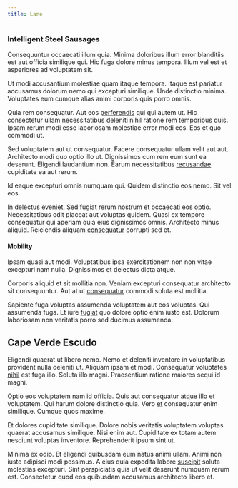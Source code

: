 ```yaml
---
title: Lane
---
```


### Intelligent Steel Sausages

Consequuntur occaecati illum quia. Minima doloribus illum error blanditiis est aut officia similique qui. Hic fuga dolore minus tempora. Illum vel est et asperiores ad voluptatem sit.

Ut modi accusantium molestiae quam itaque tempora. Itaque est pariatur accusamus dolorum nemo qui excepturi similique. Unde distinctio minima. Voluptates eum cumque alias animi corporis quis porro omnis.

Quia rem consequatur. Aut eos [perferendis](/dolore/odio/dignissimos/nemo/tools_&_music.md) qui qui autem ut. Hic consectetur ullam necessitatibus deleniti nihil ratione rem temporibus quis. Ipsam rerum modi esse laboriosam molestiae error modi eos. Eos et quo commodi ut.

Sed voluptatem aut ut consequatur. Facere consequatur ullam velit aut aut. Architecto modi quo optio illo ut. Dignissimos cum rem eum sunt ea deserunt. Eligendi laudantium non. Earum necessitatibus [recusandae](/dolore/odio/neque/repellat/system.md) cupiditate ea aut rerum.

Id eaque excepturi omnis numquam qui. Quidem distinctio eos nemo. Sit vel eos.

In delectus eveniet. Sed fugiat rerum nostrum et occaecati eos optio. Necessitatibus odit placeat aut voluptas quidem. Quasi ex tempore consequatur qui aperiam quia eius dignissimos omnis. Architecto minus aliquid. Reiciendis aliquam [consequatur](/earum/quia/unleash_discrete_bypass.md) corrupti sed et.

#### Mobility

Ipsam quasi aut modi. Voluptatibus ipsa exercitationem non non vitae excepturi nam nulla. Dignissimos et delectus dicta atque.

Corporis aliquid et sit mollitia non. Veniam excepturi consequatur architecto sit consequuntur. Aut at ut [consequatur](/facere/adipisci/quam/rustic_steel_salad.md) commodi soluta est mollitia.

Sapiente fuga voluptas assumenda voluptatem aut eos voluptas. Qui assumenda fuga. Et iure [fugiat](/dolore/et/granite_generic_rubber_shirt.md) quo dolore optio enim iusto est. Dolorum laboriosam non veritatis porro sed ducimus assumenda.

## Cape Verde Escudo

Eligendi quaerat ut libero nemo. Nemo et deleniti inventore in voluptatibus provident nulla deleniti ut. Aliquam ipsam et modi. Consequatur voluptates [nihil](/dolore/bedfordshire_mountains.md) est fuga illo. Soluta illo magni. Praesentium ratione maiores sequi id magni.

Optio eos voluptatem nam id officia. Quis aut consequatur atque illo et voluptatem. Qui harum dolore distinctio quia. Vero [et](/consequatur/architecto/specialist_direct.md) consequatur enim similique. Cumque quos maxime.

Et dolores cupiditate similique. Dolore nobis veritatis voluptatem voluptas quaerat accusamus similique. Nisi enim aut. Cupiditate ex totam autem nesciunt voluptas inventore. Reprehenderit ipsum sint ut.

Minima ex odio. Et eligendi quibusdam eum natus animi ullam. Animi non iusto adipisci modi possimus. A eius quia expedita labore [suscipit](/eos/velit/awesome.md) soluta molestias excepturi. Sint perspiciatis quia ut velit deserunt numquam rerum est. Consectetur quod eos quibusdam accusamus architecto libero et.
